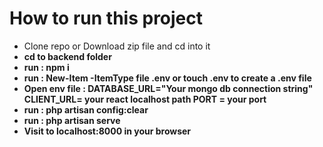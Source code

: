 <h1>How to run this  project</h1>
<ul>
    <li>Clone repo or Download zip file and cd into it</li>
    <li><b>cd to backend folder <b></li>
    <li><b>run</b> : npm i</li>
    <li><b>run</b> : <b>New-Item -ItemType file .env<b> or <b>touch .env<b> to create a .env file </li>
    <li><b>Open env file </b> : 
      DATABASE_URL="Your mongo db connection string"
      CLIENT_URL= your react localhost path
      PORT = your port
    </li>
    <li><b>run</b> : php artisan config:clear</li>
    <li><b>run</b> : php artisan serve</li>
    <li><b>Visit</b> to localhost:8000 in your browser</li>
</ul>
